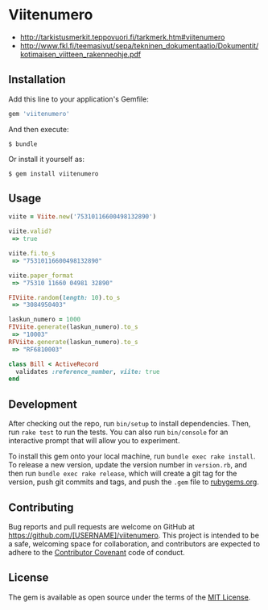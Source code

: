 # Viitenumero

- http://tarkistusmerkit.teppovuori.fi/tarkmerk.htm#viitenumero
- http://www.fkl.fi/teemasivut/sepa/tekninen_dokumentaatio/Dokumentit/kotimaisen_viitteen_rakenneohje.pdf

## Installation

Add this line to your application's Gemfile:

```ruby
gem 'viitenumero'
```

And then execute:

    $ bundle

Or install it yourself as:

    $ gem install viitenumero

## Usage

```ruby
viite = Viite.new('75310116600498132890')

viite.valid?
 => true

viite.fi.to_s
 => "75310116600498132890"

viite.paper_format
 => "75310 11660 04981 32890"

FIViite.random(length: 10).to_s
 => "3084950403"

laskun_numero = 1000
FIViite.generate(laskun_numero).to_s
 => "10003"
RFViite.generate(laskun_numero).to_s
 => "RF6810003"

class Bill < ActiveRecord
  validates :reference_number, viite: true
end
```

## Development

After checking out the repo, run `bin/setup` to install dependencies. Then, run `rake test` to run the tests. You can also run `bin/console` for an interactive prompt that will allow you to experiment.

To install this gem onto your local machine, run `bundle exec rake install`. To release a new version, update the version number in `version.rb`, and then run `bundle exec rake release`, which will create a git tag for the version, push git commits and tags, and push the `.gem` file to [rubygems.org](https://rubygems.org).

## Contributing

Bug reports and pull requests are welcome on GitHub at https://github.com/[USERNAME]/viitenumero. This project is intended to be a safe, welcoming space for collaboration, and contributors are expected to adhere to the [Contributor Covenant](contributor-covenant.org) code of conduct.


## License

The gem is available as open source under the terms of the [MIT License](http://opensource.org/licenses/MIT).

